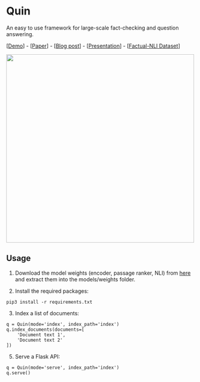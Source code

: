 # Quin
An easy to use framework for large-scale fact-checking and question answering.

[<a href="https://quin.algoprog.com">Demo</a>] - [<a href="https://www.researchgate.net/publication/342815574_Latent_Retrieval_for_Large-Scale_Fact-Checking_and_Question_Answering_with_NLI_training">Paper</a>] - [<a href="https://towardsdatascience.com/building-a-semantic-search-engine-for-large-scale-fact-checking-and-question-answering-9aa356632432">Blog post</a>] - [<a href="https://docs.google.com/presentation/d/1QpDF4xWgLSF-2DC1q5M_9MN7pASn-2T6NgKkhJ-NTZ8/edit?usp=sharing">Presentation</a>] - [<a href="https://archive.org/details/factual-nli">Factual-NLI Dataset</a>]

<img src="https://miro.medium.com/max/1400/1*-LaR_PfEbfJcH_BpD0Sptg.png" width="500"/>

## Usage

1) Download the model weights (encoder, passage ranker, NLI) from <a href="https://drive.google.com/file/d/1dBMCxa7xYvGNMZGyonOQO1nyoB_CgXAe/view?usp=sharing">here</a> and extract them into the models/weights folder.

2) Install the required packages:
```
pip3 install -r requirements.txt
```

3) Index a list of documents:
```python3
q = Quin(mode='index', index_path='index')
q.index_documents(documents=[
    'Document text 1',
    'Document text 2'
])
```

5) Serve a Flask API:
```python3
q = Quin(mode='serve', index_path='index')
q.serve()
```
